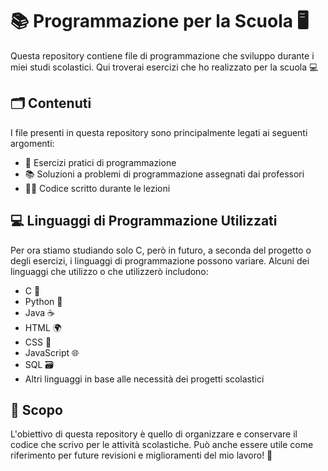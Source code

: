 # 📚 Programmazione per la Scuola 🖥️

Questa repository contiene file di programmazione che sviluppo durante i miei studi scolastici. Qui troverai esercizi che ho realizzato per la scuola 💻

## 🗂️ Contenuti

I file presenti in questa repository sono principalmente legati ai seguenti argomenti:

- 📝 Esercizi pratici di programmazione
- 📚 Soluzioni a problemi di programmazione assegnati dai professori
- 👨‍🏫 Codice scritto durante le lezioni

## 💻 Linguaggi di Programmazione Utilizzati

Per ora stiamo studiando solo C, però in futuro, a seconda del progetto o degli esercizi, i linguaggi di programmazione possono variare. Alcuni dei linguaggi che utilizzo o che utilizzerò includono:

- C 🔧
- Python 🐍
- Java ☕
- HTML 🌍
- CSS 🎨
- JavaScript 🌐
- SQL 🗃️
- Altri linguaggi in base alle necessità dei progetti scolastici

## 🎯 Scopo

L'obiettivo di questa repository è quello di organizzare e conservare il codice che scrivo per le attività scolastiche. Può anche essere utile come riferimento per future revisioni e miglioramenti del mio lavoro! 📑
